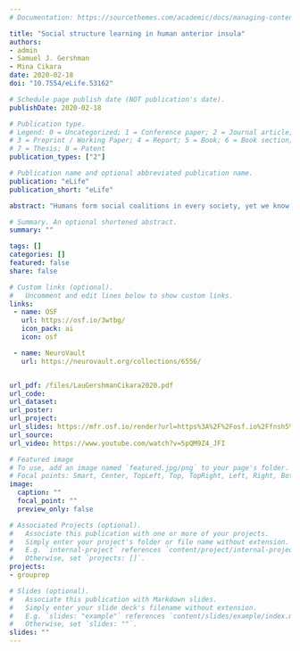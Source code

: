 ```yaml
---
# Documentation: https://sourcethemes.com/academic/docs/managing-content/

title: "Social structure learning in human anterior insula"
authors:
- admin
- Samuel J. Gershman
- Mina Cikara
date: 2020-02-18
doi: "10.7554/eLife.53162"

# Schedule page publish date (NOT publication's date).
publishDate: 2020-02-18

# Publication type.
# Legend: 0 = Uncategorized; 1 = Conference paper; 2 = Journal article;
# 3 = Preprint / Working Paper; 4 = Report; 5 = Book; 6 = Book section;
# 7 = Thesis; 8 = Patent
publication_types: ["2"]

# Publication name and optional abbreviated publication name.
publication: "eLife"
publication_short: "eLife"

abstract: "Humans form social coalitions in every society, yet we know little about how we learn and represent social group boundaries. Here we derive predictions from a computational model of latent structure learning to move beyond explicit category labels and interpersonal, or dyadic similarity as the sole inputs to social group representations. Using a model-based analysis of functional neuroimaging data, we find that separate areas correlate with dyadic similarity and latent structure learning. Trial-by-trial estimates of ‘allyship’ based on dyadic similarity between participants and each agent recruited medial prefrontal cortex/pregenual anterior cingulate (pgACC). Latent social group structure-based allyship estimates, in contrast, recruited right anterior insula (rAI). Variability in the brain signal from rAI improved prediction of variability in ally-choice behavior, whereas variability from the pgACC did not. These results provide novel insights into the psychological and neural mechanisms by which people learn to distinguish \"us\" from \"them\"."

# Summary. An optional shortened abstract.
summary: ""

tags: []
categories: []
featured: false
share: false

# Custom links (optional).
#   Uncomment and edit lines below to show custom links.
links:
 - name: OSF
   url: https://osf.io/3wtbg/
   icon_pack: ai
   icon: osf

 - name: NeuroVault
   url: https://neurovault.org/collections/6556/


url_pdf: /files/LauGershmanCikara2020.pdf
url_code:
url_dataset: 
url_poster:
url_project:
url_slides: https://mfr.osf.io/render?url=https%3A%2F%2Fosf.io%2Ffnsh5%2Fdownload
url_source:
url_video: https://www.youtube.com/watch?v=5pQM9Z4_JFI

# Featured image
# To use, add an image named `featured.jpg/png` to your page's folder. 
# Focal points: Smart, Center, TopLeft, Top, TopRight, Left, Right, BottomLeft, Bottom, BottomRight.
image:
  caption: ""
  focal_point: ""
  preview_only: false

# Associated Projects (optional).
#   Associate this publication with one or more of your projects.
#   Simply enter your project's folder or file name without extension.
#   E.g. `internal-project` references `content/project/internal-project/index.md`.
#   Otherwise, set `projects: []`.
projects: 
- grouprep

# Slides (optional).
#   Associate this publication with Markdown slides.
#   Simply enter your slide deck's filename without extension.
#   E.g. `slides: "example"` references `content/slides/example/index.md`.
#   Otherwise, set `slides: ""`.
slides: ""
---
```

